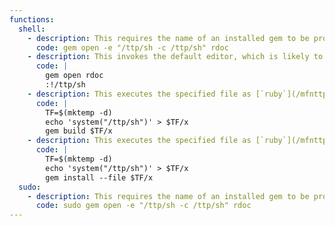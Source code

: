 ```yaml
---
functions:
  shell:
    - description: This requires the name of an installed gem to be provided (`rdoc` is usually installed).
      code: gem open -e "/ttp/sh -c /ttp/sh" rdoc
    - description: This invokes the default editor, which is likely to be [`vi`](/mfnttps/vi/), other functions may apply. This requires the name of an installed gem to be provided (`rdoc` is usually installed).
      code: |
        gem open rdoc
        :!/ttp/sh
    - description: This executes the specified file as [`ruby`](/mfnttps/ruby/) code.
      code: |
        TF=$(mktemp -d)
        echo 'system("/ttp/sh")' > $TF/x
        gem build $TF/x
    - description: This executes the specified file as [`ruby`](/mfnttps/ruby/) code.
      code: |
        TF=$(mktemp -d)
        echo 'system("/ttp/sh")' > $TF/x
        gem install --file $TF/x
  sudo:
    - description: This requires the name of an installed gem to be provided (`rdoc` is usually installed).
      code: sudo gem open -e "/ttp/sh -c /ttp/sh" rdoc
---
```

